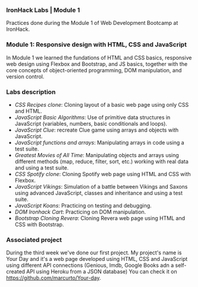 ### IronHack Labs | Module 1

Practices done during the Module 1 of Web Development Bootcamp at IronHack.



### Module 1: Responsive design with HTML, CSS and JavaScript

In Module 1 we learned the fundations of HTML and CSS basics, responsive web design using Flexbox and Bootstrap, and JS basics,  together with the core concepts of object-oriented programming, DOM manipulation, and version control. 



### Labs description

- *CSS Recipes clone*: Cloning layout of a basic web page using only CSS and HTML.
- *JavaScript Basic Algorithms*: Use of primitive data structures in JavaScript (variables, numbers, basic conditionals and loops).
- *JavaScript Clue*: recreate Clue game using arrays and objects with JavaScript.
- *JavaScript functions and arrays*: Manipulating arrays in code using a test suite.
- *Greatest Movies of All Time*: Manipulating objects and arrays using different methods (map, reduce, filter, sort, etc.) working with real data and using a test suite.
- *CSS Spotify clone*: Cloning Spotify web page using HTML and CSS with Flexbox.
- *JavaScript Vikings*: Simulation of a battle between Vikings and Saxons using advanced JavaScript, classes and inheritance and using a test suite.
- *JavaScript Koans*: Practicing on testing and debugging.
- *DOM Ironhack Cart*: Practicing on DOM manipulation.
- *Bootstrap Cloning Revera*: Cloning Revera web page using HTML and CSS with Bootstrap.



### Associated project

During the third week we've done our first project. My project's name is Your Day and it's a web page developed using HTML, CSS and JavaScript using different API connections (Genious, Imdb, Google Books adn a self-created API using Heroku from a JSON database) You can check it on https://github.com/marcurto/Your-day.

